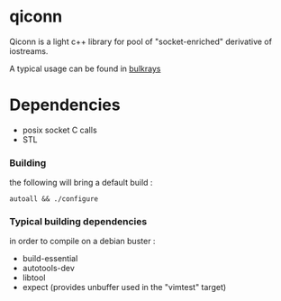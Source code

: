 # qiconn #

Qiconn is a light c++ library for pool of "socket-enriched" derivative of iostreams.

A typical usage can be found in [bulkrays](https://github.com/jd-code/bulkrays#bulkrays)

# Dependencies #
* posix socket C calls
* STL

### Building ###
the following will bring a default build :
```
autoall && ./configure
```

### Typical building dependencies ###
in order to compile on a debian buster :
* build-essential
* autotools-dev
* libtool
* expect (provides unbuffer used in the "vimtest" target)

